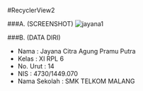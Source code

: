 #RecyclerView2

###A. (SCREENSHOT)
![jayana1](https://cloud.githubusercontent.com/assets/22091034/20038729/34d85406-a46b-11e6-9530-890601485feb.png)

###B. (DATA DIRI)
- Nama          : Jayana Citra Agung Pramu Putra
- Kelas         : XI RPL 6
- No. Urut      : 14
- NIS           : 4730/1449.070
- Nama Sekolah  : SMK TELKOM MALANG
